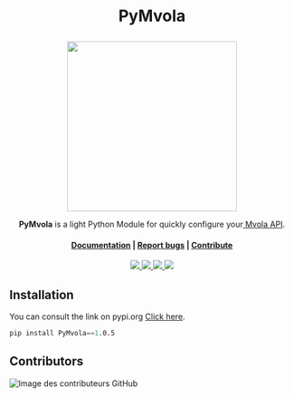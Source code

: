 </br>
</br>

# <p align="center"> PyMvola </p>

<p align="center"> 
    <img height="300" src="https://github.com/iTeam-S/Ampalibe/raw/main/docs/source/_static/ampalibe_logo.png">
</p>

<div align="center"> 
<p>
 <b>PyMvola</b> is a light Python Module for quickly configure your<a href="https://www.mvola.mg/devportal/"> Mvola API</a>.
  <h4>
        <a href="https://github.com/rivo2302/PyMvola/issues/">Documentation</a>
        <span> | </span>
        <a href="https://github.com/rivo2302/PyMvola/issues/">Report bugs</a>
        <span> | </span>
        <a href="https://github.com/iTeam-S/PyMvola">Contribute</a>
 </h4>
</p>

<p>
    <a href='https://pypi.org/project/ampalibe/'> 
        <img src='https://img.shields.io/pypi/v/ampalibe?style=for-the-badge'/>
    </a>
    <a href='https://pypi.org/project/ampalibe/'> 
        <img src='https://img.shields.io/pypi/dm/ampalibe?label=DOWNLOADS&style=for-the-badge'/>
    </a>
    <a href='#'> 
        <img src='https://img.shields.io/badge/Maintained-Yes-darkgreen?style=for-the-badge'/>
    </a>
    <a href='https://pypi.org/project/ampalibe/'>
        <img src='https://img.shields.io/pypi/pyversions/ampalibe?style=for-the-badge'/>
    </a>
</p>
</div>

## Installation

You can consult the link on pypi.org <a href="https://www.mvola.mg/devportal/"> Click here</a>.

```s
pip install PyMvola==1.0.5
```


## Contributors

![Image des contributeurs GitHub](https://contrib.rocks/image?repo=iTeam-S/Ampalibe)
